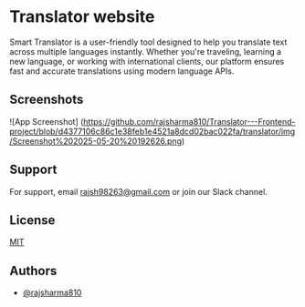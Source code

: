
# Translator website

Smart Translator is a user-friendly tool designed to help you translate text across multiple languages instantly. Whether you're traveling, learning a new language, or working with international clients, our platform ensures fast and accurate translations using modern language APIs.


## Screenshots

![App Screenshot] (https://github.com/rajsharma810/Translator---Frontend-project/blob/d4377106c86c1e38feb1e4521a8dcd02bac022fa/translator/img/Screenshot%202025-05-20%20192626.png)


## Support

For support, email rajsh98263@gmail.com or join our Slack channel.


## License

[MIT](https://choosealicense.com/licenses/mit/)


## Authors

- [@rajsharma810](https://www.github.com/rajsharma810)

